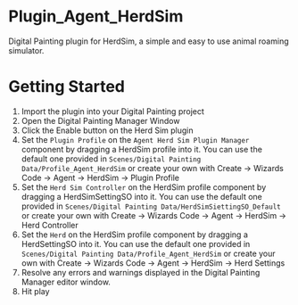 # Plugin_Agent_HerdSim
Digital Painting plugin for HerdSim, a simple and easy to use animal roaming simulator.

# Getting Started

1. Import the plugin into your Digital Painting project
2. Open the Digital Painting Manager Window
3. Click the Enable button on the Herd Sim plugin
4. Set the `Plugin Profile` on the `Agent Herd Sim Plugin Manager` component by dragging a HerdSim profile into it. You can use the default one provided in `Scenes/Digital Painting Data/Profile_Agent_HerdSim` or create your own with Create -> Wizards Code -> Agent -> HerdSim -> Plugin Profile
5. Set the `Herd Sim Controller` on the HerdSim profile component by dragging a HerdSimSettingSO into it. You can use the default one provided in `Scenes/Digital Painting Data/HerdSimSiettingSO_Default` or create your own with Create -> Wizards Code -> Agent -> HerdSim -> Herd Controller
6. Set the `Herd` on the HerdSim profile component by dragging a HerdSettingSO into it. You can use the default one provided in `Scenes/Digital Painting Data/Profile_Agent_HerdSim` or create your own with Create -> Wizards Code -> Agent -> HerdSim -> Herd Settings
7. Resolve any errors and warnings displayed in the Digital Painting Manager editor window.
8. Hit play